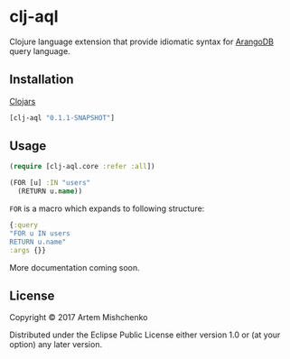 # clj-aql

Clojure language extension that provide idiomatic syntax for [ArangoDB](https://arangodb.com/) query language.

## Installation
[Clojars](https://clojars.org/clj-aql)

```clojure
[clj-aql "0.1.1-SNAPSHOT"]
```

## Usage

```clojure
(require [clj-aql.core :refer :all])

(FOR [u] :IN "users"
  (RETURN u.name))
```

`FOR` is a macro which expands to following structure:
```clojure
{:query
"FOR u IN users
RETURN u.name"
:args {}}
```

More documentation coming soon.
## License

Copyright © 2017 Artem Mishchenko

Distributed under the Eclipse Public License either version 1.0 or (at
your option) any later version.
